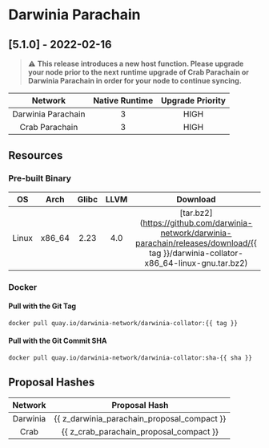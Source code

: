 Darwinia Parachain
===

## [5.1.0] - 2022-02-16

> :warning: **This release introduces a new host function. Please upgrade your node prior to the next runtime upgrade of Crab Parachain or Darwinia Parachain in order for your node to continue syncing.**

|      Network       | Native Runtime | Upgrade Priority |
| :----------------: | :------------: | :--------------: |
| Darwinia Parachain |       3        |       HIGH       |
|  Crab  Parachain   |       3        |       HIGH       |

## Resources

### Pre-built Binary
|  OS   |  Arch  | Glibc | LLVM  |                                                                 Download                                                                 |
| :---: | :----: | :---: | :---: | :--------------------------------------------------------------------------------------------------------------------------------------: |
| Linux | x86_64 | 2.23  |  4.0  | [tar.bz2](https://github.com/darwinia-network/darwinia-parachain/releases/download/{{ tag }}/darwinia-collator-x86_64-linux-gnu.tar.bz2) |

### Docker
#### Pull with the Git Tag
```docker
docker pull quay.io/darwinia-network/darwinia-collator:{{ tag }}
```
#### Pull with the Git Commit SHA
```docker
docker pull quay.io/darwinia-network/darwinia-collator:sha-{{ sha }}
```

## Proposal Hashes
| Network  |                Proposal Hash                |
| :------: | :-----------------------------------------: |
| Darwinia | {{ z_darwinia_parachain_proposal_compact }} |
|   Crab   |   {{ z_crab_parachain_proposal_compact }}   |
